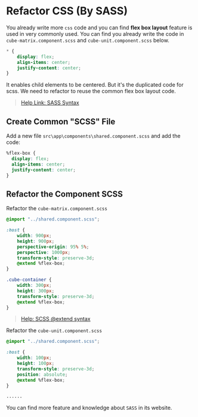 # Refactor CSS (By SASS)

You already write more `css` code and you can find __flex box layout__ feature is used in very commonly used. You can find you already write the code in `cube-matrix.component.scss` and `cube-unit.component.scss` below.

``` css
* {
    display: flex;
    align-items: center;
    justify-content: center;
}
```

It enables child elements to be centered. But it's the duplicated code for scss. We need to refactor to reuse the common flex box layout code.

> [Help Link: SASS Syntax](https://sass-lang.com/documentation/syntax)

## Create Common "SCSS" File

Add a new file `src\app\components\shared.component.scss` and add the code:

``` css
%flex-box {
  display: flex;
  align-items: center;
  justify-content: center;
}
```

## Refactor the Component SCSS

Refactor the `cube-matrix.component.scss`

``` css
@import "../shared.component.scss";

:host {
    width: 900px;
    height: 900px;
    perspective-origin: 95% 5%;
    perspective: 1000px;
    transform-style: preserve-3d;
    @extend %flex-box;
}

.cube-container {
    width: 300px;
    height: 300px;
    transform-style: preserve-3d;
    @extend %flex-box;
}
```

> [Help: SCSS @extend syntax](https://sass-lang.com/documentation/at-rules/extend)

Refactor the `cube-unit.component.scss`

``` css
@import "../shared.component.scss";

:host {
    width: 100px;
    height: 100px;
    transform-style: preserve-3d;
    position: absolute;
    @extend %flex-box;
}

......
```

You can find more feature and knowledge about `SASS` in its website.
